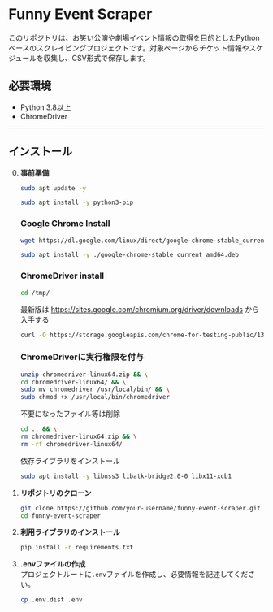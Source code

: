 
# Funny Event Scraper

このリポジトリは、お笑い公演や劇場イベント情報の取得を目的としたPythonベースのスクレイピングプロジェクトです。対象ページからチケット情報やスケジュールを収集し、CSV形式で保存します。

## 必要環境

- Python 3.8以上
- ChromeDriver

---

## インストール

0. **事前準備**
   ```bash
   sudo apt update -y

   sudo apt install -y python3-pip
   ```

   ### Google Chrome Install
   ```bash
   wget https://dl.google.com/linux/direct/google-chrome-stable_current_amd64.deb

   sudo apt install -y ./google-chrome-stable_current_amd64.deb
   ```

   ### ChromeDriver install
   ```bash
   cd /tmp/
   ```

   最新版は https://sites.google.com/chromium.org/driver/downloads から入手する
   ```bash
   curl -O https://storage.googleapis.com/chrome-for-testing-public/130.0.6723.69/linux64/chromedriver-linux64.zip
   ```

   ### ChromeDriverに実行権限を付与
   ```bash
   unzip chromedriver-linux64.zip && \
   cd chromedriver-linux64/ && \
   sudo mv chromedriver /usr/local/bin/ && \
   sudo chmod +x /usr/local/bin/chromedriver
   ```

   不要になったファイル等は削除
   ```bash
   cd .. && \
   rm chromedriver-linux64.zip && \
   rm -rf chromedriver-linux64/
   ```

   依存ライブラリをインストール
   ```bash
   sudo apt install -y libnss3 libatk-bridge2.0-0 libx11-xcb1
   ```


1. **リポジトリのクローン**
   ```bash
   git clone https://github.com/your-username/funny-event-scraper.git
   cd funny-event-scraper
   ```

2. **利用ライブラリのインストール**
   ```bash
   pip install -r requirements.txt
   ```

3. **.envファイルの作成**  
   プロジェクトルートに`.env`ファイルを作成し、必要情報を記述してください。

   ```bash
   cp .env.dist .env
   ```
